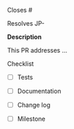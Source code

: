 <!-- These comments are hidden when you submit the PR,
so you do not need to remove them!

**Note: If this PR closes a JIRA ticket, make sure the title
starts with the JIRA issue number, for example
JP-123: <Fix a bug>
**
-->

Closes #

Resolves JP-

**Description**

This PR addresses ...


Checklist
- [ ] Tests

- [ ] Documentation

- [ ] Change log

- [ ] Milestone
